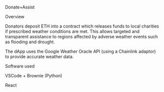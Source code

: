 Donate+Assist

Overview

Donators deposit ETH into a contract which releases funds to local charities if prescribed weather conditions are met. This allows targeted and transparent assistance to regions affected by adverse weather events such as flooding and drought.

The dApp uses the Google Weather Oracle API (using a Chainlink adaptor) to provide accurate weather data.

Software used

VSCode + Brownie (Python)

React

